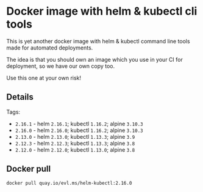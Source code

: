# Docker image with helm & kubectl cli tools

This is yet another docker image with helm & kubectl command line tools made for automated deployments.

The idea is that you should own an image which you use in your CI for deployment, so we have our own copy too.

Use this one at your own risk!

## Details

Tags:

* `2.16.1` - helm `2.16.1`; kubectl `1.16.2`; alpine `3.10.3`
* `2.16.0` - helm `2.16.0`; kubectl `1.16.2`; alpine `3.10.3`
* `2.13.0` - helm `2.13.0`; kubectl `1.13.3`; alpine `3.9`
* `2.12.3` - helm `2.12.3`; kubectl `1.13.3`; alpine `3.8`
* `2.12.0` - helm `2.12.0`; kubectl `1.13.0`; alpine `3.8`

## Docker pull

```shell
docker pull quay.io/evl.ms/helm-kubectl:2.16.0
```
